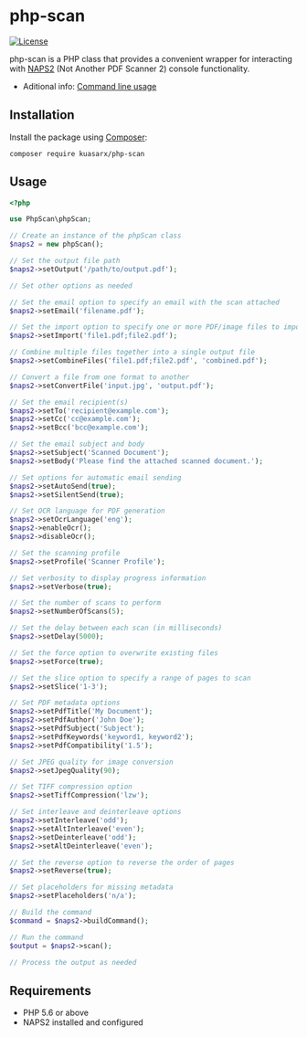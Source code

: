 # php-scan

[![License](https://img.shields.io/badge/license-MIT-blue.svg)](https://github.com/kuasarx/php-scan/blob/main/LICENSE)

php-scan is a PHP class that provides a convenient wrapper for interacting with [NAPS2](https://www.naps2.com/) (Not Another PDF Scanner 2) console functionality.
- Aditional info: [Command line usage](https://www.naps2.com/doc/command-line)

## Installation

Install the package using [Composer](https://getcomposer.org/):

```shell
composer require kuasarx/php-scan
```
## Usage
```php
<?php

use PhpScan\phpScan;

// Create an instance of the phpScan class
$naps2 = new phpScan();

// Set the output file path
$naps2->setOutput('/path/to/output.pdf');

// Set other options as needed

// Set the email option to specify an email with the scan attached
$naps2->setEmail('filename.pdf');

// Set the import option to specify one or more PDF/image files to import
$naps2->setImport('file1.pdf;file2.pdf');

// Combine multiple files together into a single output file
$naps2->setCombineFiles('file1.pdf;file2.pdf', 'combined.pdf');

// Convert a file from one format to another
$naps2->setConvertFile('input.jpg', 'output.pdf');

// Set the email recipient(s)
$naps2->setTo('recipient@example.com');
$naps2->setCc('cc@example.com');
$naps2->setBcc('bcc@example.com');

// Set the email subject and body
$naps2->setSubject('Scanned Document');
$naps2->setBody('Please find the attached scanned document.');

// Set options for automatic email sending
$naps2->setAutoSend(true);
$naps2->setSilentSend(true);

// Set OCR language for PDF generation
$naps2->setOcrLanguage('eng');
$naps2->enableOcr();
$naps2->disableOcr();

// Set the scanning profile
$naps2->setProfile('Scanner Profile');

// Set verbosity to display progress information
$naps2->setVerbose(true);

// Set the number of scans to perform
$naps2->setNumberOfScans(5);

// Set the delay between each scan (in milliseconds)
$naps2->setDelay(5000);

// Set the force option to overwrite existing files
$naps2->setForce(true);

// Set the slice option to specify a range of pages to scan
$naps2->setSlice('1-3');

// Set PDF metadata options
$naps2->setPdfTitle('My Document');
$naps2->setPdfAuthor('John Doe');
$naps2->setPdfSubject('Subject');
$naps2->setPdfKeywords('keyword1, keyword2');
$naps2->setPdfCompatibility('1.5');

// Set JPEG quality for image conversion
$naps2->setJpegQuality(90);

// Set TIFF compression option
$naps2->setTiffCompression('lzw');

// Set interleave and deinterleave options
$naps2->setInterleave('odd');
$naps2->setAltInterleave('even');
$naps2->setDeinterleave('odd');
$naps2->setAltDeinterleave('even');

// Set the reverse option to reverse the order of pages
$naps2->setReverse(true);

// Set placeholders for missing metadata
$naps2->setPlaceholders('n/a');

// Build the command
$command = $naps2->buildCommand();

// Run the command
$output = $naps2->scan();

// Process the output as needed
```
## Requirements
- PHP 5.6 or above
- NAPS2 installed and configured

  
